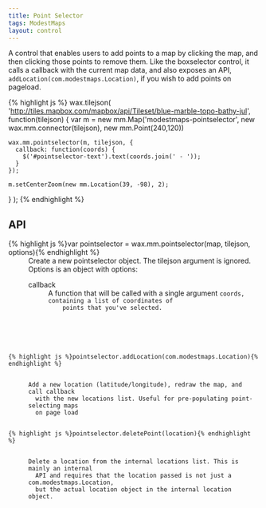 ```yaml
---
title: Point Selector
tags: ModestMaps
layout: control
---
```


A control that enables users to add points to a map by clicking the map, and
then clicking those points to remove them. Like the boxselector control, it
calls a callback with the current map data, and also exposes an API,
`addLocation(com.modestmaps.Location)`, if you wish to add points on pageload.

{% highlight js %}
wax.tilejson(
  'http://tiles.mapbox.com/mapbox/api/Tileset/blue-marble-topo-bathy-jul',
  function(tilejson) {
    var m = new mm.Map('modestmaps-pointselector',
      new wax.mm.connector(tilejson),
      new mm.Point(240,120))

    wax.mm.pointselector(m, tilejson, {
      callback: function(coords) {
        $('#pointselector-text').text(coords.join(' - '));
      }
    });

    m.setCenterZoom(new mm.Location(39, -98), 2);
  }
);
{% endhighlight %}

## API

<dl>
  <dt>{% highlight js %}var pointselector = wax.mm.pointselector(map, tilejson, options){% endhighlight %}</dt>
  <dd>Create a new pointselector object. The tilejson argument is ignored. Options
  is an object with options:
  <dl>
    <dt>callback</dt>
    <dd>A function that will be called with a single argument
    <code>coords</coords>, containing a list of coordinates of
    points that you've selected.
    </dd>
  </dl>
  <dt>{% highlight js %}pointselector.addLocation(com.modestmaps.Location){% endhighlight %}</dt>
  <dd>Add a new location (latitude/longitude), redraw the map, and call callback
  with the new locations list. Useful for pre-populating point-selecting maps
  on page load</dd>
  <dt>{% highlight js %}pointselector.deletePoint(location){% endhighlight %}</dt>
  <dd>Delete a location from the internal locations list. This is mainly an internal
  API and requires that the location passed is not just a com.modestmaps.Location,
  but the actual location object in the internal location object.</dd>
</dl>
